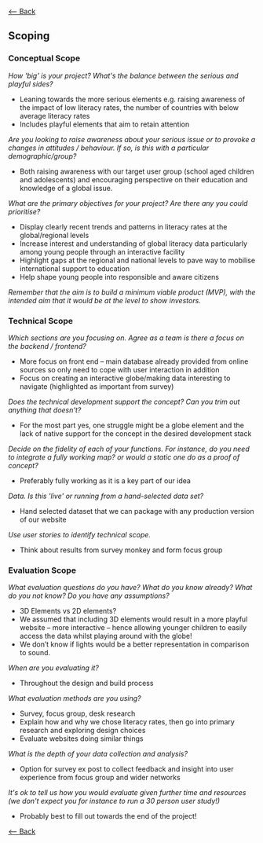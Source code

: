 [<-- Back](https://github.com/jess-mw/desk23/tree/main/Documentation/1.%20Background%20and%20Motivation)

## Scoping

### Conceptual Scope
*How 'big' is your project? What's the balance between the serious and playful sides?*
*	Leaning towards the more serious elements e.g. raising awareness of the impact of low literacy rates, the number of countries with below average literacy rates 
*	Includes playful elements that aim to retain attention
  	
*Are you looking to raise awareness about your serious issue or to provoke a changes in attitudes / behaviour. If so, is this with a particular demographic/group?*
*	Both raising awareness with our target user group (school aged children and adolescents) and encouraging perspective on their education and  knowledge of a global issue.

*What are the primary objectives for your project? Are there any you could prioritise?*
*	Display clearly recent trends and patterns in literacy rates at the global/regional levels
*	Increase interest and understanding of global literacy data particularly among young people through an interactive facility
*	Highlight gaps at the regional and national levels to pave way to mobilise international support to education
*	Help shape young people into responsible and aware citizens

*Remember that the aim is to build a minimum viable product (MVP), with the intended aim that it would be at the level to show investors.*

### Technical Scope
*Which sections are you focusing on. Agree as a team is there a focus on the backend / frontend?*
*	More focus on front end – main database already provided from online sources so only need to cope with user interaction in addition
*	Focus on creating an interactive globe/making data interesting to navigate (highlighted as important from survey)

*Does the technical development support the concept? Can you trim out anything that doesn't?*
*	For the most part yes, one struggle might be a globe element and the lack of native support for the concept in the desired development stack

*Decide on the fidelity of each of your functions. For instance, do you need to integrate a fully working map? or would a static one do as a proof of concept?* 
*	Preferably fully working as it is a key part of our idea

*Data. Is this 'live' or running from a hand-selected data set?*
*	Hand selected dataset that we can package with any production version of our website

*Use user stories to identify technical scope.*
*	Think about results from survey monkey and form focus group


### Evaluation Scope
*What evaluation questions do you have? What do you know already? What do you not know? Do you have any assumptions?*
*	3D Elements vs 2D elements? 
*	We assumed that including 3D elements would result in a more playful website – more interactive – hence allowing younger children to easily access the data whilst playing around with the globe!
*	We don’t know if lights would be a better representation in comparison to sound.

*When are you evaluating it?*
*	Throughout the design and build process

*What evaluation methods are you using?*
*	Survey, focus group, desk research
*	Explain how and why we chose literacy rates, then go into primary research and exploring design choices
*	Evaluate websites doing similar things

*What is the depth of your data collection and analysis?*
*	Option for survey ex post to collect feedback and insight into user experience from focus group and wider networks

*It's ok to tell us how you would evaluate given further time and resources (we don't expect you for instance to run a 30 person user study!)*
* Probably best to fill out towards the end of the project!

[<-- Back](https://github.com/jess-mw/desk23/tree/main/Documentation/1.%20Background%20and%20Motivation)

